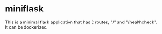 # miniflask

This is a minimal flask application that has 2 routes, "/" and "/healthcheck". It can be dockerized.

